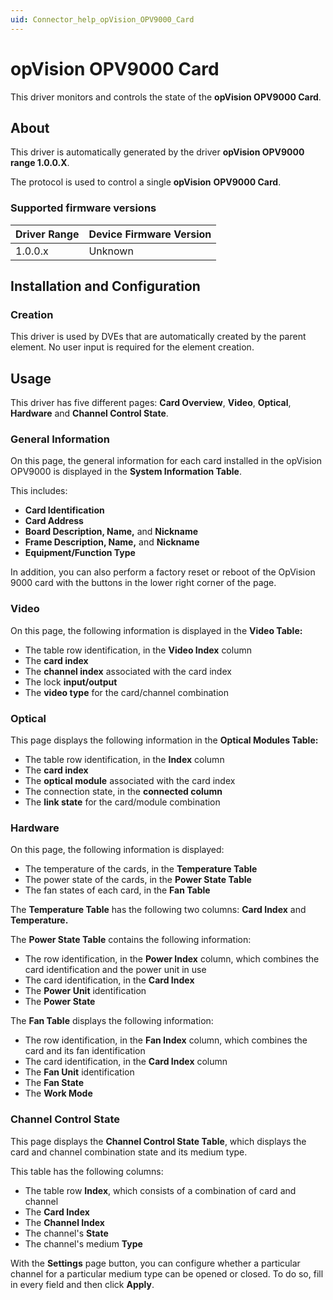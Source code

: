 ```yaml
---
uid: Connector_help_opVision_OPV9000_Card
---
```


# opVision OPV9000 Card

This driver monitors and controls the state of the **opVision OPV9000 Card**.

## About

This driver is automatically generated by the driver **opVision OPV9000 range 1.0.0.X**.

The protocol is used to control a single **opVision** **OPV9000 Card**.

### Supported firmware versions

| **Driver Range** | **Device Firmware Version** |
|------------------|-----------------------------|
| 1.0.0.x          | Unknown                     |

## Installation and Configuration

### Creation

This driver is used by DVEs that are automatically created by the parent element. No user input is required for the element creation.

## Usage

This driver has five different pages: **Card Overview**, **Video**, **Optical**, **Hardware** and **Channel Control State**.

### General Information

On this page, the general information for each card installed in the opVision OPV9000 is displayed in the **System Information Table**.

This includes:

- **Card Identification**
- **Card Address**
- **Board Description, Name,** and **Nickname**
- **Frame Description, Name,** and **Nickname**
- **Equipment/Function Type**

In addition, you can also perform a factory reset or reboot of the OpVision 9000 card with the buttons in the lower right corner of the page.

### Video

On this page, the following information is displayed in the **Video Table:**

- The table row identification, in the **Video Index** column
- The **card index**
- The **channel index** associated with the card index
- The lock **input/output**
- The **video type** for the card/channel combination

### Optical

This page displays the following information in the **Optical Modules Table:**

- The table row identification, in the **Index** column
- The **card index**
- The **optical module** associated with the card index
- The connection state, in the **connected column**
- The **link state** for the card/module combination

### Hardware

On this page, the following information is displayed:

- The temperature of the cards, in the **Temperature Table**
- The power state of the cards, in the **Power State Table**
- The fan states of each card, in the **Fan Table**

The **Temperature Table** has the following two columns: **Card Index** and **Temperature.**

The **Power State Table** contains the following information:

- The row identification, in the **Power Index** column, which combines the card identification and the power unit in use
- The card identification, in the **Card Index**
- The **Power Unit** identification
- The **Power State**

The **Fan Table** displays the following information:

- The row identification, in the **Fan Index** column, which combines the card and its fan identification
- The card identification, in the **Card Index** column
- The **Fan Unit** identification
- The **Fan State**
- The **Work Mode**

### Channel Control State

This page displays the **Channel Control State Table**, which displays the card and channel combination state and its medium type.

This table has the following columns:

- The table row **Index**, which consists of a combination of card and channel
- The **Card Index**
- The **Channel Index**
- The channel's **State**
- The channel's medium **Type**

With the **Settings** page button, you can configure whether a particular channel for a particular medium type can be opened or closed. To do so, fill in every field and then click **Apply**.
